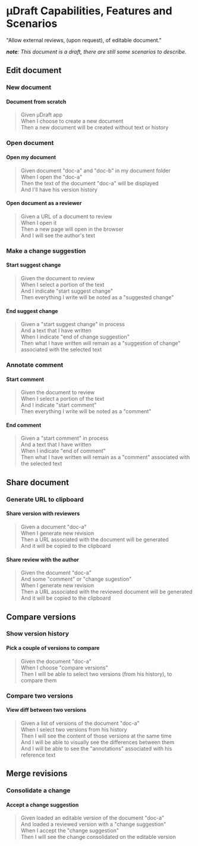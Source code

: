# µDraft Capabilities, Features and Scenarios

"Allow external reviews, (upon request), of editable document."

_**note**: This document is a draft, there are still some scenarios to describe._

## Edit document

### New document

#### Document from scratch

> Given µDraft app  
> When I choose to create a new document  
> Then a new document will be created without text or history

### Open document

#### Open my document

> Given document "doc-a" and "doc-b" in my document folder  
> When I open the "doc-a"  
> Then the text of the document "doc-a" will be displayed  
> And I'll have his version history

#### Open document as a reviewer

> Given a URL of a document to review  
> When I open it  
> Then a new page will open in the browser  
> And I will see the author's text

### Make a change suggestion

#### Start suggest change

> Given the document to review  
> When I select a portion of the text  
> And I indicate "start suggest change"  
> Then everything I write will be noted as a "suggested change"

#### End suggest change

> Given a "start suggest change" in process  
> And a text that I have written  
> When I indicate "end of change suggestion"  
> Then what I have written will remain as a "suggestion of change" associated with the selected text

### Annotate comment

#### Start comment

> Given the document to review  
> When I select a portion of the text  
> And I indicate "start comment"  
> Then everything I write will be noted as a "comment"

#### End comment

> Given a "start comment" in process  
> And a text that I have written  
> When I indicate "end of comment"  
> Then what I have written will remain as a "comment" associated with the selected text

## Share document

### Generate URL to clipboard

#### Share version with reviewers

> Given a document "doc-a"  
> When I generate new revision  
> Then a URL associated with the document will be generated  
> And it will be copied to the clipboard

#### Share review with the author

> Given the document "doc-a"  
> And some "comment" or "change sugestion"  
> When I generate new revision  
> Then a URL associated with the reviewed document will be generated  
> And it will be copied to the clipboard

## Compare versions

### Show version history

#### Pick a couple of versions to compare

> Given the document "doc-a"  
> When I choose "compare versions"  
> Then I will be able to select two versions (from his history), to compare them

### Compare two versions

#### View diff between two versions

> Given a list of versions of the document "doc-a"  
> When I select two versions from his history  
> Then I will see the content of those versions at the same time  
> And I will be able to visually see the differences between them  
> And I will be able to see the "annotations" associated with his reference text

## Merge revisions

### Consolidate a change

#### Accept a change suggestion

> Given loaded an editable version of the document "doc-a"  
> And loaded a reviewed version with a "change suggestion"  
> When I accept the "change suggestion"  
> Then I will see the change consolidated on the editable version

